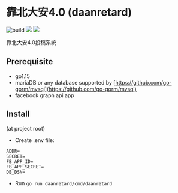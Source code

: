 # 靠北大安4.0 (daanretard)

![build](https://github.com/yangszwei/daanretard/workflows/Go%20Test/badge.svg)
[![](https://img.shields.io/badge/status-under%20development-blue)](https://img.shields.io/badge/status-under%20development-blue)
[![](https://tokei.rs/b1/github/yangszwei/daanretard)](https://github.com/yangszwei/daanretard)

靠北大安4.0投稿系統

## Prerequisite

- go1.15
- mariaDB or any database supported by [https://github.com/go-gorm/mysql](https://github.com/go-gorm/mysql)
- facebook graph api app

## Install

(at project root)

- Create .env file:

```.env
ADDR=
SECRET=
FB_APP_ID=
FB_APP_SECRET=
DB_DSN= 
```

- Run `go run daanretard/cmd/daanretard`
